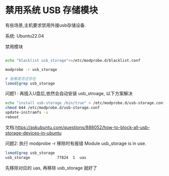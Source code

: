 # 禁用系统 USB 存储模块

有些场景,主机要求禁用外接usb存储设备. 

系统: Ubuntu22.04

禁用模块
```bash

echo "blacklist usb_storage">>/etc/modprobe.d/blacklist.conf 

modprobe -r usb_storage

# 查看是否还存在
lsmod|grep usb_storage

```

问题1 : 再插入U盘后,依然会自动安装 usb_stroage, 以下方案解决
```bash
echo "install usb-storage /bin/true" > /etc/modprobe.d/usb-storage.conf
chmod 644 /etc/modprobe.d/usb-storage.conf
update-initramfs -u
reboot
```
文档:https://askubuntu.com/questions/888052/how-to-block-all-usb-storage-devices-in-ubuntu


问题2:  执行 modprobe -r 移除时有报错  Module usb_storage is in use.
```bash
lsmod|grep usb_storage
usb_storage            77824  1  uas
```
先移除对应的 uas, 再移除 usb_storage 就好了
